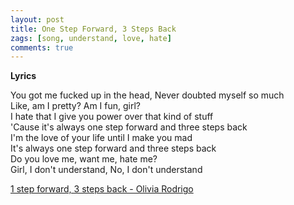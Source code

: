 ```yaml
---
layout: post
title: One Step Forward, 3 Steps Back
zags: [song, understand, love, hate]
comments: true
---
```

__Lyrics__
>
You got me fucked up in the head, Never doubted myself so much   
Like, am I pretty? Am I fun, girl?   
I hate that I give you power over that kind of stuff   
'Cause it's always one step forward and three steps back   
I'm the love of your life until I make you mad   
It's always one step forward and three steps back   
Do you love me, want me, hate me?    
Girl, I don't understand, No, I don't understand   

[1 step forward, 3 steps back - Olivia Rodrigo](https://youtu.be/w-HfMiue7-k/)